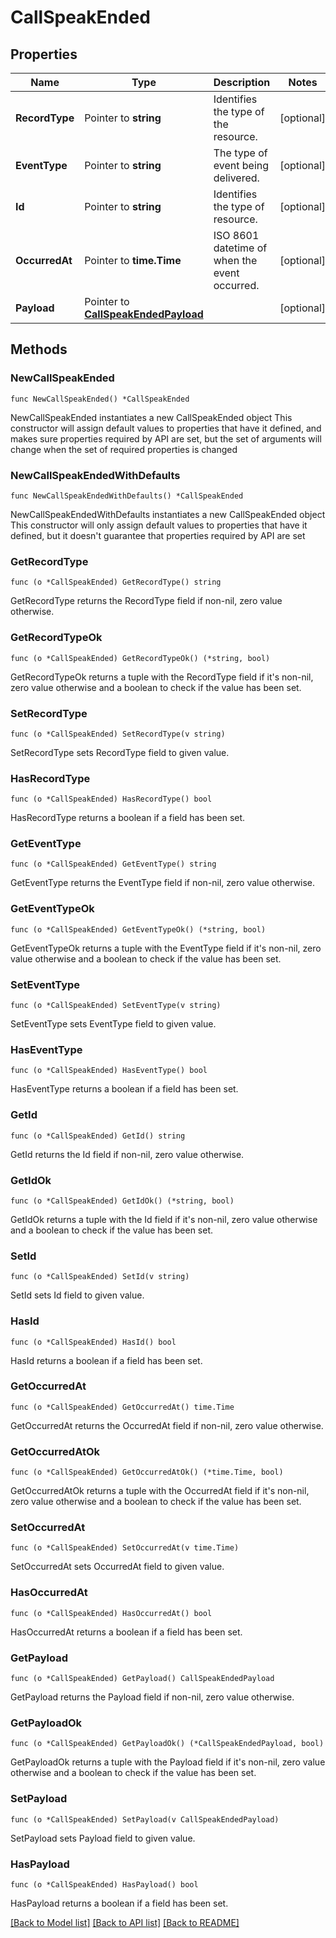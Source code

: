 # CallSpeakEnded

## Properties

Name | Type | Description | Notes
------------ | ------------- | ------------- | -------------
**RecordType** | Pointer to **string** | Identifies the type of the resource. | [optional] 
**EventType** | Pointer to **string** | The type of event being delivered. | [optional] 
**Id** | Pointer to **string** | Identifies the type of resource. | [optional] 
**OccurredAt** | Pointer to **time.Time** | ISO 8601 datetime of when the event occurred. | [optional] 
**Payload** | Pointer to [**CallSpeakEndedPayload**](CallSpeakEndedPayload.md) |  | [optional] 

## Methods

### NewCallSpeakEnded

`func NewCallSpeakEnded() *CallSpeakEnded`

NewCallSpeakEnded instantiates a new CallSpeakEnded object
This constructor will assign default values to properties that have it defined,
and makes sure properties required by API are set, but the set of arguments
will change when the set of required properties is changed

### NewCallSpeakEndedWithDefaults

`func NewCallSpeakEndedWithDefaults() *CallSpeakEnded`

NewCallSpeakEndedWithDefaults instantiates a new CallSpeakEnded object
This constructor will only assign default values to properties that have it defined,
but it doesn't guarantee that properties required by API are set

### GetRecordType

`func (o *CallSpeakEnded) GetRecordType() string`

GetRecordType returns the RecordType field if non-nil, zero value otherwise.

### GetRecordTypeOk

`func (o *CallSpeakEnded) GetRecordTypeOk() (*string, bool)`

GetRecordTypeOk returns a tuple with the RecordType field if it's non-nil, zero value otherwise
and a boolean to check if the value has been set.

### SetRecordType

`func (o *CallSpeakEnded) SetRecordType(v string)`

SetRecordType sets RecordType field to given value.

### HasRecordType

`func (o *CallSpeakEnded) HasRecordType() bool`

HasRecordType returns a boolean if a field has been set.

### GetEventType

`func (o *CallSpeakEnded) GetEventType() string`

GetEventType returns the EventType field if non-nil, zero value otherwise.

### GetEventTypeOk

`func (o *CallSpeakEnded) GetEventTypeOk() (*string, bool)`

GetEventTypeOk returns a tuple with the EventType field if it's non-nil, zero value otherwise
and a boolean to check if the value has been set.

### SetEventType

`func (o *CallSpeakEnded) SetEventType(v string)`

SetEventType sets EventType field to given value.

### HasEventType

`func (o *CallSpeakEnded) HasEventType() bool`

HasEventType returns a boolean if a field has been set.

### GetId

`func (o *CallSpeakEnded) GetId() string`

GetId returns the Id field if non-nil, zero value otherwise.

### GetIdOk

`func (o *CallSpeakEnded) GetIdOk() (*string, bool)`

GetIdOk returns a tuple with the Id field if it's non-nil, zero value otherwise
and a boolean to check if the value has been set.

### SetId

`func (o *CallSpeakEnded) SetId(v string)`

SetId sets Id field to given value.

### HasId

`func (o *CallSpeakEnded) HasId() bool`

HasId returns a boolean if a field has been set.

### GetOccurredAt

`func (o *CallSpeakEnded) GetOccurredAt() time.Time`

GetOccurredAt returns the OccurredAt field if non-nil, zero value otherwise.

### GetOccurredAtOk

`func (o *CallSpeakEnded) GetOccurredAtOk() (*time.Time, bool)`

GetOccurredAtOk returns a tuple with the OccurredAt field if it's non-nil, zero value otherwise
and a boolean to check if the value has been set.

### SetOccurredAt

`func (o *CallSpeakEnded) SetOccurredAt(v time.Time)`

SetOccurredAt sets OccurredAt field to given value.

### HasOccurredAt

`func (o *CallSpeakEnded) HasOccurredAt() bool`

HasOccurredAt returns a boolean if a field has been set.

### GetPayload

`func (o *CallSpeakEnded) GetPayload() CallSpeakEndedPayload`

GetPayload returns the Payload field if non-nil, zero value otherwise.

### GetPayloadOk

`func (o *CallSpeakEnded) GetPayloadOk() (*CallSpeakEndedPayload, bool)`

GetPayloadOk returns a tuple with the Payload field if it's non-nil, zero value otherwise
and a boolean to check if the value has been set.

### SetPayload

`func (o *CallSpeakEnded) SetPayload(v CallSpeakEndedPayload)`

SetPayload sets Payload field to given value.

### HasPayload

`func (o *CallSpeakEnded) HasPayload() bool`

HasPayload returns a boolean if a field has been set.


[[Back to Model list]](../README.md#documentation-for-models) [[Back to API list]](../README.md#documentation-for-api-endpoints) [[Back to README]](../README.md)


